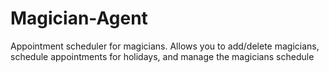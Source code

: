 # Magician-Agent
Appointment scheduler for magicians. Allows you to add/delete magicians, schedule appointments for holidays, and manage the magicians schedule
